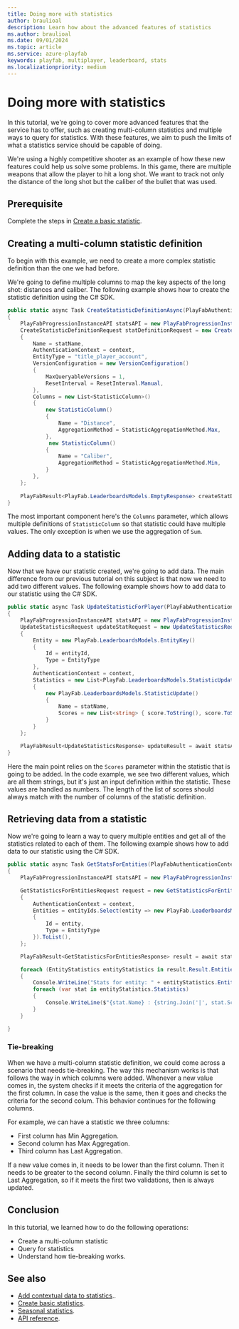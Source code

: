 ```yaml
---
title: Doing more with statistics
author: braulioal
description: Learn how about the advanced features of statistics
ms.author: braulioal
ms.date: 09/01/2024
ms.topic: article
ms.service: azure-playfab
keywords: playfab, multiplayer, leaderboard, stats
ms.localizationpriority: medium
---
```


# Doing more with statistics

In this tutorial, we're going to cover more advanced features that the service has to offer, such as creating multi-column
statistics and multiple ways to query for statistics. With these features, we aim to push
the limits of what a statistics service should be capable of doing.

We're using a highly competitive shooter as an example of how these new features could help us solve
some problems. In this game, there are multiple weapons that allow the player to hit a long shot. We want to track not
only the distance of the long shot but the caliber of the bullet that was used.

## Prerequisite

Complete the steps in [Create a basic statistic](create-basic-statistics.md).

## Creating a multi-column statistic definition

To begin with this example, we need to create a more complex statistic definition than the one we had before.

We're going to define multiple columns to map the key aspects of the long shot: distances and caliber.
The following example shows how to create the statistic definition using the C# SDK.

``` C#
public static async Task CreateStatisticDefinitionAsync(PlayFabAuthenticationContext context, string statName)
{
    PlayFabProgressionInstanceAPI statsAPI = new PlayFabProgressionInstanceAPI(context);
    CreateStatisticDefinitionRequest statDefinitionRequest = new CreateStatisticDefinitionRequest()
    {
        Name = statName,
        AuthenticationContext = context,
        EntityType = "title_player_account",
        VersionConfiguration = new VersionConfiguration()
        {
            MaxQueryableVersions = 1,
            ResetInterval = ResetInterval.Manual,
        },
        Columns = new List<StatisticColumn>()
        {
            new StatisticColumn()
            {
                Name = "Distance",
                AggregationMethod = StatisticAggregationMethod.Max,
            },
             new StatisticColumn()
            {
                Name = "Caliber",
                AggregationMethod = StatisticAggregationMethod.Min,
            }
        },
    };
    
    PlayFabResult<PlayFab.LeaderboardsModels.EmptyResponse> createStatDefResult = await statsAPI.CreateStatisticDefinitionAsync(statDefinitionRequest);
}
```

The most important component here's the `Columns` parameter, which allows multiple definitions of `StatisticColumn` so 
that statistic could have multiple values. The only exception is when we use the aggregation of `Sum`.

## Adding data to a statistic

Now that we have our statistic created, we're going to add data. The main difference from our previous tutorial on this subject is 
that now we need to add two different values. The following example shows how to add data to our statistic 
using the C# SDK.

``` C#
public static async Task UpdateStatisticForPlayer(PlayFabAuthenticationContext context, string statName, string entityId, int score)
{
    PlayFabProgressionInstanceAPI statsAPI = new PlayFabProgressionInstanceAPI(context);
    UpdateStatisticsRequest updateStatRequest = new UpdateStatisticsRequest()
    {
        Entity = new PlayFab.LeaderboardsModels.EntityKey()
        {
            Id = entityId,
            Type = EntityType
        },
        AuthenticationContext = context,
        Statistics = new List<PlayFab.LeaderboardsModels.StatisticUpdate>() 
        {
            new PlayFab.LeaderboardsModels.StatisticUpdate() 
            {
                Name = statName,
                Scores = new List<string> { score.ToString(), score.ToString()},
            }
        }
    };

    PlayFabResult<UpdateStatisticsResponse> updateResult = await statsAPI.UpdateStatisticsAsync(updateStatRequest);
}
```

Here the main point relies on the `Scores` parameter within the statistic that is going to be added. In the code example, 
we see two different values, which are all them strings, but it's just an input definition within the statistic. These values
are handled as numbers. The length of the list of scores should always match with the number of columns of the statistic
definition.

## Retrieving data from a statistic

Now we're going to learn a way to query multiple entities and get all of the statistics related to each of them.
The following example shows how to add data to our statistic 
using the C# SDK.

``` C#
public static async Task GetStatsForEntities(PlayFabAuthenticationContext context, string[] entityIds)
{
    PlayFabProgressionInstanceAPI statsAPI = new PlayFabProgressionInstanceAPI(context);

    GetStatisticsForEntitiesRequest request = new GetStatisticsForEntitiesRequest()
    {
        AuthenticationContext = context,
        Entities = entityIds.Select(entity => new PlayFab.LeaderboardsModels.EntityKey()
        {
            Id = entity,
            Type = EntityType
        }).ToList(),
    };

    PlayFabResult<GetStatisticsForEntitiesResponse> result = await statsAPI.GetStatisticsForEntitiesAsync(request);

    foreach (EntityStatistics entityStatistics in result.Result.EntitiesStatistics)
    {
        Console.WriteLine("Stats for entity: " + entityStatistics.EntityKey.ToString());
        foreach (var stat in entityStatistics.Statistics)
        {
            Console.WriteLine($"{stat.Name} : {string.Join('|', stat.Scores)}");
        }
    }

}
```

### Tie-breaking

When we have a multi-column statistic definition, we could come across a scenario that needs tie-breaking. The way
this mechanism works is that follows the way in which columns were added. Whenever a new value comes in, the system checks
if it meets the criteria of the aggregation for the first column. In case the value is the same, then it goes and checks
the criteria for the second colum. This behavior continues for the following columns.

For example, we can have a statistic we three columns: 
   - First column has Min Aggregation.
   - Second column has Max Aggregation.
   - Third column has Last Aggregation.

If a new value comes in, it needs to be lower than the first column. Then it needs to be greater to the second column.
Finally the third column is set to Last Aggregation, so if it meets the first two validations, then is always updated.

## Conclusion 

In this tutorial, we learned how to do the following operations: 
* Create a multi-column statistic
* Query for statistics
* Understand how tie-breaking works.

## See also

- [Add contextual data to statistics](metadata-statistics.md)..
- [Create basic statistics](create-basic-statistics.md).
- [Seasonal statistics](seasonal-statistics.md).
- [API reference](api-reference.md).
